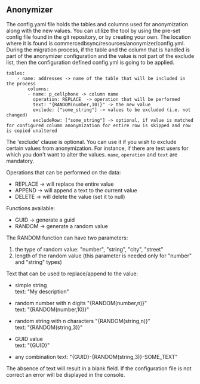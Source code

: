 ## Anonymizer 

The config.yaml file holds the tables and columns used for anonymization along with the new values.
You can utilize the tool by using the pre-set config file found in the git repository, or by creating your own.
The location where it is found is commercedbsync/resources/anonymizer/config.yml.
During the migration process, if the table and the column that is handled is part of the anonymizer configuration and the value is not part of the exclude list, then the configuration defined config.yml is going to be applied.

````
tables:
    - name: addresses -> name of the table that will be included in the process
        columns:
        - name: p_cellphone -> column name
          operation: REPLACE  -> operation that will be performed
          text: "{RANDOM(number,10)}" -> the new value
          exclude: ["some_string"] -> values to be excluded (i.e. not changed) 
          excludeRow: ["some_string"] -> optional, if value is matched for configured column anonymization for entire row is skipped and row is copied unaltered 
````

The 'exclude' clause is optional. You can use it if you wish to exclude certain values from anonymization. For instance, if there are test users for which you don't want to alter the values.
`name`, `operation` and `text` are mandatory.

Operations that can be performed on the data:
- REPLACE -> will replace the entire value
- APPEND -> will append a text to the current value
- DELETE -> will delete the value (set it to null)

Functions available:
- GUID -> generate a guid
- RANDOM -> generate a random value

The RANDOM function can have two parameters:
1. the type of random value: "number", "string", "city", "street"
2. length of the random value (this parameter is needed only for "number" and "string" types)


Text that can be used to replace/append to the value:
- simple string </br>
  text: "My description"


- random number with n digits "{RANDOM(number,n)}"</br>
  text: "{RANDOM(number,10)}"


- random string with n characters "{RANDOM(string,n)}"</br>
  text: "{RANDOM(string,3)}"


- GUID value</br>
  text: "{GUID}"


- any combination
  text: "{GUID}-{RANDOM(string,3)}-SOME_TEXT"


The absence of text will result in a blank field. If the configuration file is not correct an error will be displayed in the console.

